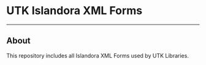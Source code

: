 # UTK Islandora XML Forms

---

## About

This repository includes all Islandora XML Forms used by UTK Libraries.